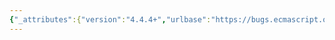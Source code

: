 ```yaml
---
{"_attributes":{"version":"4.4.4+","urlbase":"https://bugs.ecmascript.org/","maintainer":"dherman@mozilla.com"},"bug":{"bug_id":3357,"creation_ts":"2014-11-13 08:47:00 -0800","short_desc":"12.3.2.1 Evaluation: Missing ReturnIfAbrupt in step 9","delta_ts":"2014-12-07 14:35:04 -0800","product":"Draft for 6th Edition","component":"technical issue","version":"Rev 28: October 14, 2014 Draft","rep_platform":"All","op_sys":"All","bug_status":"RESOLVED","resolution":"FIXED","priority":"Normal","bug_severity":"normal","everconfirmed":true,"reporter":{"uid":"andrebargull","name":"André Bargull"},"assigned_to":{"uid":"allen","name":"Allen Wirfs-Brock"},"long_desc":[{"commentid":10606,"comment_count":0,"who":{"uid":"andrebargull","name":"André Bargull"},"bug_when":"2014-11-13 08:47:56 -0800","thetext":"12.3.2.1 Runtime Semantics: Evaluation, step 9\n\nMissing `ReturnIfAbrupt(propertyNameString)` after step 9."},{"commentid":10645,"comment_count":1,"who":{"uid":"allen","name":"Allen Wirfs-Brock"},"bug_when":"2014-11-16 15:59:30 -0800","thetext":"fixed in rev29 editor's draft"},{"commentid":10886,"comment_count":2,"who":{"uid":"allen","name":"Allen Wirfs-Brock"},"bug_when":"2014-12-07 14:35:04 -0800","thetext":"fixed in rev29"}]}}
---
```

